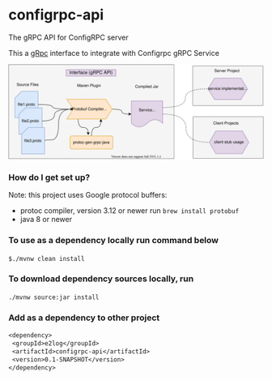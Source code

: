 # configrpc-api
The gRPC API for ConfigRPC server

This a [gRpc](https://grpc.io/docs/guides/) interface to integrate with Configrpc gRPC Service

![Architecture](grpc-interface.svg)

### How do I get set up? ###

Note: this project uses Google protocol buffers:

- protoc compiler, version 3.12 or newer run 
 `brew install protobuf`  
- java 8 or newer 

### To use as a dependency locally run command below
`$./mvnw clean install`

### To download dependency sources locally, run
`./mvnw source:jar install`

### Add as a dependency to other project
``` 
<dependency>
 <groupId>e2log</groupId>
 <artifactId>configrpc-api</artifactId>
 <version>0.1-SNAPSHOT</version>
</dependency>
```
